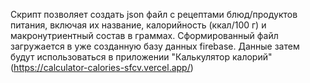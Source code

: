 Скрипт позволяет создать json файл с рецептами блюд/продуктов питания, включая их название, калорийность (ккал/100 г) и макронутриентный состав в граммах.
Сформированный файл загружается в уже созданную базу данных firebase. Данные затем будут использоваться в приложении "Калькулятор калорий" (https://calculator-calories-sfcv.vercel.app/)
